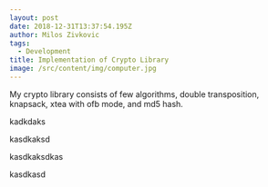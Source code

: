 ```yaml
---
layout: post
date: 2018-12-31T13:37:54.195Z
author: Milos Zivkovic
tags:
  - Development
title: Implementation of Crypto Library
image: /src/content/img/computer.jpg
---
```

My crypto library consists of few algorithms, double transposition, knapsack, xtea with ofb mode, and md5 hash.

kadkdaks

kasdkaksd

kasdkaksdkas

kasdkasd
